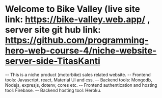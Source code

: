 # Welcome to Bike Valley (live site link: https://bike-valley.web.app/ , server site git hub link: https://github.com/programming-hero-web-course-4/niche-website-server-side-TitasKanti

-- This is a niche product (motorbike) sales related website.
-- Frontend tools: Javascript, react,  Material UI and css.
-- Backend tools: Mongodb, Nodejs, expresjs, dotenv, cores etc.
-- Frontend authentication and hosting tool: Firebase.
-- Backend hosting tool: Heroku.